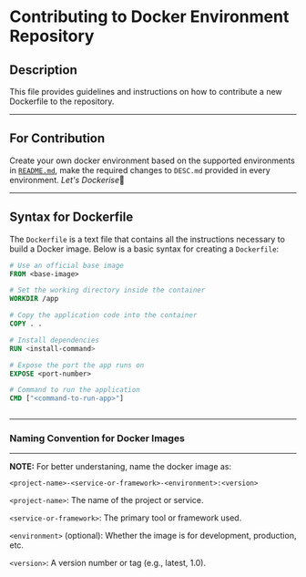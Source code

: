 # Contributing to Docker Environment Repository

## Description

This file provides guidelines and instructions on how to contribute a new Dockerfile to the repository.

---

## For Contribution

Create your own docker environment based on the supported environments in [`README.md`](/Docker-Environment-Repository//README.md), make the required changes to `DESC.md` provided in every environment. *Let's Dockerise*🐳

---

## Syntax for Dockerfile

The `Dockerfile` is a text file that contains all the instructions necessary to build a Docker image. Below is a basic syntax for creating a `Dockerfile`:

```Dockerfile
# Use an official base image
FROM <base-image>

# Set the working directory inside the container
WORKDIR /app

# Copy the application code into the container
COPY . .

# Install dependencies
RUN <install-command>

# Expose the port the app runs on
EXPOSE <port-number>

# Command to run the application
CMD ["<command-to-run-app>"]



```

---

### Naming Convention for Docker Images

---

**NOTE:** For better understaning, name the docker image as:

`<project-name>-<service-or-framework>-<environment>:<version>`

`<project-name>`: The name of the project or service.

`<service-or-framework>`: The primary tool or framework used.

`<environment>` (optional): Whether the image is for development, production, etc.

`<version>`: A version number or tag (e.g., latest, 1.0).
